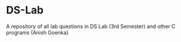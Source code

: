 # DS-Lab
A repository of all lab questions in DS Lab (3rd Semester) and other C programs
(Anish Goenka)
